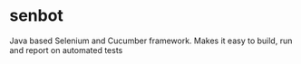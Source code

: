 senbot
======

Java based Selenium and Cucumber framework. Makes it easy to build, run and report on automated tests